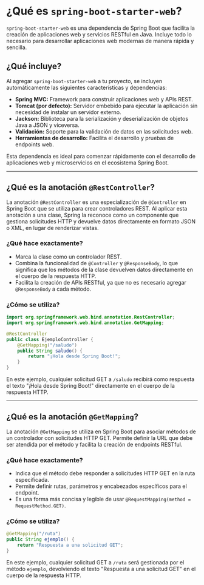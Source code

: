 # ¿Qué es `spring-boot-starter-web`?

`spring-boot-starter-web` es una dependencia de Spring Boot que facilita la creación de aplicaciones web y servicios RESTful en Java. Incluye todo lo necesario para desarrollar aplicaciones web modernas de manera rápida y sencilla.

## ¿Qué incluye?

Al agregar `spring-boot-starter-web` a tu proyecto, se incluyen automáticamente las siguientes características y dependencias:

- **Spring MVC:** Framework para construir aplicaciones web y APIs REST.
- **Tomcat (por defecto):** Servidor embebido para ejecutar la aplicación sin necesidad de instalar un servidor externo.
- **Jackson:** Biblioteca para la serialización y deserialización de objetos Java a JSON y viceversa.
- **Validación:** Soporte para la validación de datos en las solicitudes web.
- **Herramientas de desarrollo:** Facilita el desarrollo y pruebas de endpoints web.

Esta dependencia es ideal para comenzar rápidamente con el desarrollo de aplicaciones web y microservicios en el ecosistema Spring Boot.

---

## ¿Qué es la anotación `@RestController`?

La anotación `@RestController` es una especialización de `@Controller` en Spring Boot que se utiliza para crear controladores REST. Al aplicar esta anotación a una clase, Spring la reconoce como un componente que gestiona solicitudes HTTP y devuelve datos directamente en formato JSON o XML, en lugar de renderizar vistas.

### ¿Qué hace exactamente?
- Marca la clase como un controlador REST.
- Combina la funcionalidad de `@Controller` y `@ResponseBody`, lo que significa que los métodos de la clase devuelven datos directamente en el cuerpo de la respuesta HTTP.
- Facilita la creación de APIs RESTful, ya que no es necesario agregar `@ResponseBody` a cada método.

### ¿Cómo se utiliza?

```java
import org.springframework.web.bind.annotation.RestController;
import org.springframework.web.bind.annotation.GetMapping;

@RestController
public class EjemploController {
    @GetMapping("/saludo")
    public String saludo() {
        return "¡Hola desde Spring Boot!";
    }
}
```

En este ejemplo, cualquier solicitud GET a `/saludo` recibirá como respuesta el texto "¡Hola desde Spring Boot!" directamente en el cuerpo de la respuesta HTTP.

---

## ¿Qué es la anotación `@GetMapping`?

La anotación `@GetMapping` se utiliza en Spring Boot para asociar métodos de un controlador con solicitudes HTTP GET. Permite definir la URL que debe ser atendida por el método y facilita la creación de endpoints RESTful.

### ¿Qué hace exactamente?
- Indica que el método debe responder a solicitudes HTTP GET en la ruta especificada.
- Permite definir rutas, parámetros y encabezados específicos para el endpoint.
- Es una forma más concisa y legible de usar `@RequestMapping(method = RequestMethod.GET)`.

### ¿Cómo se utiliza?

```java
@GetMapping("/ruta")
public String ejemplo() {
    return "Respuesta a una solicitud GET";
}
```

En este ejemplo, cualquier solicitud GET a `/ruta` será gestionada por el método `ejemplo`, devolviendo el texto "Respuesta a una solicitud GET" en el cuerpo de la respuesta HTTP.
